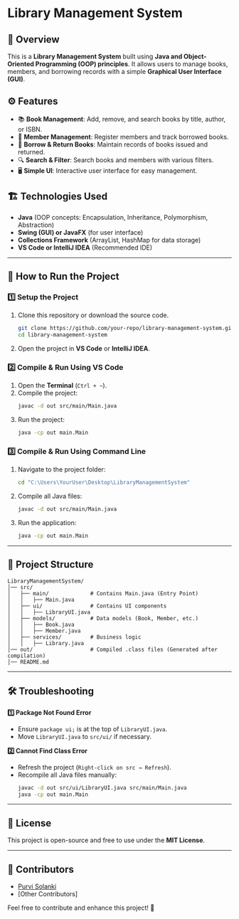 # Library Management System

## 📌 Overview
This is a **Library Management System** built using **Java and Object-Oriented Programming (OOP) principles**. It allows users to manage books, members, and borrowing records with a simple **Graphical User Interface (GUI)**.

## ⚙️ Features
- 📚 **Book Management**: Add, remove, and search books by title, author, or ISBN.
- 👥 **Member Management**: Register members and track borrowed books.
- 🔄 **Borrow & Return Books**: Maintain records of books issued and returned.
- 🔍 **Search & Filter**: Search books and members with various filters.
- 🖥 **Simple UI**: Interactive user interface for easy management.

## 🏗 Technologies Used
- **Java** (OOP concepts: Encapsulation, Inheritance, Polymorphism, Abstraction)
- **Swing (GUI) or JavaFX** (for user interface)
- **Collections Framework** (ArrayList, HashMap for data storage)
- **VS Code or IntelliJ IDEA** (Recommended IDE)

---

## 🚀 How to Run the Project

### **1️⃣ Setup the Project**
1. Clone this repository or download the source code.
   ```sh
   git clone https://github.com/your-repo/library-management-system.git
   cd library-management-system
   ```
2. Open the project in **VS Code** or **IntelliJ IDEA**.

### **2️⃣ Compile & Run Using VS Code**
1. Open the **Terminal** (`Ctrl + ~`).
2. Compile the project:
   ```sh
   javac -d out src/main/Main.java
   ```
3. Run the project:
   ```sh
   java -cp out main.Main
   ```

### **3️⃣ Compile & Run Using Command Line**
1. Navigate to the project folder:
   ```sh
   cd "C:\Users\YourUser\Desktop\LibraryManagementSystem"
   ```
2. Compile all Java files:
   ```sh
   javac -d out src/main/Main.java
   ```
3. Run the application:
   ```sh
   java -cp out main.Main
   ```

---

## 📂 Project Structure
```
LibraryManagementSystem/
│── src/
│   ├── main/             # Contains Main.java (Entry Point)
│   │   ├── Main.java
│   ├── ui/               # Contains UI components
│   │   ├── LibraryUI.java
│   ├── models/           # Data models (Book, Member, etc.)
│   │   ├── Book.java
│   │   ├── Member.java
│   ├── services/         # Business logic
│   │   ├── Library.java
│── out/                  # Compiled .class files (Generated after compilation)
│── README.md
```

---

## 🛠 Troubleshooting
**1️⃣ Package Not Found Error**
- Ensure `package ui;` is at the top of `LibraryUI.java`.
- Move `LibraryUI.java` to `src/ui/` if necessary.

**2️⃣ Cannot Find Class Error**
- Refresh the project (`Right-click on src → Refresh`).
- Recompile all Java files manually:
  ```sh
  javac -d out src/ui/LibraryUI.java src/main/Main.java
  java -cp out main.Main
  ```

---

## 📜 License
This project is open-source and free to use under the **MIT License**.

---

## 🙌 Contributors
- [Purvi Solanki](https://github.com/Purvi-Solanki)
- [Other Contributors]

Feel free to contribute and enhance this project! 🚀


